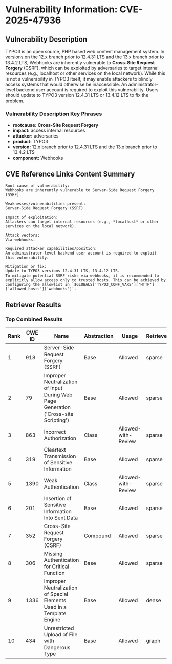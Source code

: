 # Vulnerability Information: CVE-2025-47936

## Vulnerability Description
TYPO3 is an open source, PHP based web content management system. In versions on the 12.x branch prior to 12.4.31 LTS and the 13.x branch prior to 13.4.2 LTS, Webhooks are inherently vulnerable to **Cross-Site Request Forgery** (CSRF), which can be exploited by adversaries to target internal resources (e.g., localhost or other services on the local network). While this is not a vulnerability in TYPO3 itself, it may enable attackers to blindly access systems that would otherwise be inaccessible. An administrator-level backend user account is required to exploit this vulnerability. Users should update to TYPO3 version 12.4.31 LTS or 13.4.12 LTS to fix the problem.

### Vulnerability Description Key Phrases
- **rootcause:** **Cross-Site Request Forgery**
- **impact:** access internal resources
- **attacker:** adversaries
- **product:** TYPO3
- **version:** 12.x branch prior to 12.4.31 LTS and the 13.x branch prior to 13.4.2 LTS
- **component:** Webhooks

## CVE Reference Links Content Summary
```
Root cause of vulnerability:
Webhooks are inherently vulnerable to Server-Side Request Forgery (SSRF).

Weaknesses/vulnerabilities present:
Server-Side Request Forgery (SSRF)

Impact of exploitation:
Attackers can target internal resources (e.g., *localhost* or other services on the local network).

Attack vectors:
Via webhooks.

Required attacker capabilities/position:
An administrator-level backend user account is required to exploit this vulnerability.

Mitigation or fix:
Update to TYPO3 versions 12.4.31 LTS, 13.4.12 LTS.
To mitigate potential SSRF risks via webhooks, it is recommended to explicitly allow access only to trusted hosts. This can be achieved by configuring the allowlist in `$GLOBALS['TYPO3_CONF_VARS']['HTTP']['allowed_hosts']['webhooks']`.
```

## Retriever Results

### Top Combined Results

| Rank | CWE ID | Name | Abstraction | Usage  | Retrievers | Individual Scores |
|------|--------|------|-------------|-------|------------|-------------------|
| 1 | 918 | Server-Side Request Forgery (SSRF) | Base | Allowed | sparse | 0.704 |
| 2 | 79 | Improper Neutralization of Input During Web Page Generation ('Cross-site Scripting') | Base | Allowed | sparse | 0.686 |
| 3 | 863 | Incorrect Authorization | Class | Allowed-with-Review | sparse | 0.683 |
| 4 | 319 | Cleartext Transmission of Sensitive Information | Base | Allowed | sparse | 0.674 |
| 5 | 1390 | Weak Authentication | Class | Allowed-with-Review | sparse | 0.667 |
| 6 | 201 | Insertion of Sensitive Information Into Sent Data | Base | Allowed | sparse | 0.651 |
| 7 | 352 | Cross-Site Request Forgery (CSRF) | Compound | Allowed | sparse | 0.650 |
| 8 | 306 | Missing Authentication for Critical Function | Base | Allowed | sparse | 0.647 |
| 9 | 1336 | Improper Neutralization of Special Elements Used in a Template Engine | Base | Allowed | dense | 0.522 |
| 10 | 434 | Unrestricted Upload of File with Dangerous Type | Base | Allowed | graph | 0.003 |


